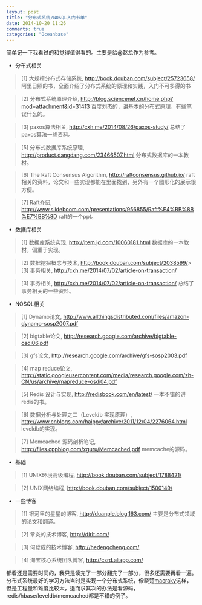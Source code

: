 ```yaml
---
layout: post
title: "分布式系统/NOSQL入门书单"
date: 2014-10-20 11:26
comments: true
categories: "Oceanbase"
---
```


  简单记一下我看过的和觉得值得看的。主要是给@赵龙作为参考。

  * 分布式相关

>\[1] 大规模分布式存储系统, <http://book.douban.com/subject/25723658/>
  阿里日照的书，全面介绍了分布式系统的原理和实践，入门不可多得的书

>\[2] 分布式系统原理介绍, <http://blog.sciencenet.cn/home.php?mod=attachment&id=31413>
  百度刘杰的，讲基本的分布式原理，有些笔误什么的。

>\[3] paxos算法相关, <http://cxh.me/2014/08/26/paxos-study/>
  总结了paxos算法一些资料。

>\[5] 分布式数据库系统原理, <http://product.dangdang.com/23466507.html>
  分布式数据库的一本教材。

>\[6] The Raft Consensus Algorithm, <http://raftconsensus.github.io/>
  raft相关的资料，论文和一些实现都能在里面找到，另外有一个图形化的展示很方便。

>\[7] Raft介绍, <http://www.slideboom.com/presentations/956855/Raft%E4%BB%8B%E7%BB%8D>
  raft的一个ppt。

* 数据库相关

>\[1] 数据库系统实现, <http://item.jd.com/10060181.html>
  数据库的一本教材，偏重于实现。

>\[2] 数据挖掘概念与技术, <http://book.douban.com/subject/2038599/>>\[3] 事务相关, <http://cxh.me/2014/07/02/article-on-transaction/>

>\[3] 事务相关, <http://cxh.me/2014/07/02/article-on-transaction/>
  总结了事务相关的一些资料。

* NOSQL相关

>\[1] Dynamo论文, <http://www.allthingsdistributed.com/files/amazon-dynamo-sosp2007.pdf>

>\[2] bigtable论文, <http://research.google.com/archive/bigtable-osdi06.pdf>

>\[3] gfs论文, <http://research.google.com/archive/gfs-sosp2003.pdf>

>\[4] map reduce论文, <http://static.googleusercontent.com/media/research.google.com/zh-CN/us/archive/mapreduce-osdi04.pdf>

>\[5] Redis 设计与实现, <http://redisbook.com/en/latest/>
  一本不错的讲redis的书。

>\[6] 数据分析与处理之二（Leveldb 实现原理）, <http://www.cnblogs.com/haippy/archive/2011/12/04/2276064.html>
  leveldb的实现。

>\[7] Memcached 源码剖析笔记, <http://files.cppblog.com/xguru/Memcached.pdf>
  memcache的源码。

* 基础

>\[1] UNIX环境高级编程, <http://book.douban.com/subject/1788421/>

>\[2] UNIX网络编程, <http://book.douban.com/subject/1500149/>

* 一些博客

>\[1] 银河里的星星的博客, <http://duanple.blog.163.com/>
  主要是分布式领域的论文和翻译。

>\[2] 章炎的技术博客, <http://dirlt.com/>

>\[3] 何登成的技术博客, <http://hedengcheng.com/>

>\[4] 淘宝核心系统团队博客, <http://csrd.aliapp.com/>

  都看还是需要时间的，我只是读完了一部分翻完了一部分，很多还需要再看一遍。分布式系统最好的学习方法当时是实现一个分布式系统，像晓楚[macrakv](https://github.com/raywill/macraykv "Macrakv")这样，但是工程量和难度比较大，退而求其次的办法是看源码，redis/hbase/leveldb/memcached都是不错的例子。

[1]: http://book.douban.com/subject/25723658/ "大规模分布式存储系统"
[2]: http://www.valleytalk.org/wp-content/uploads/2012/07/%E5%88%86%E5%B8%83%E5%BC%8F%E7%B3%BB%E7%BB%9F%E5%8E%9F%E7%90%86%E4%BB%8B%E7%BB%8D.pdf "分布式系统原理介绍"
[3]: http://cxh.me/2014/08/26/paxos-study/ "paxos算法相关"
[4]: http://cxh.me/2014/07/02/article-on-transaction/ "事务相关"
[5]: http://product.dangdang.com/23466507.html "分布式数据库系统原理"
[6]: http://raftconsensus.github.io/ "The Raft Consensus Algorithm"
[7]: http://www.slideboom.com/presentations/956855/Raft%E4%BB%8B%E7%BB%8D "Raft介绍"

[1]: http://item.jd.com/10060181.html "数据库系统实现"
[2]: http://book.douban.com/subject/2038599/ "数据挖掘概念与技术"


[1]: http://www.allthingsdistributed.com/files/amazon-dynamo-sosp2007.pdf "Dynamo论文"
[2]: http://research.google.com/archive/bigtable-osdi06.pdf "bigtable论文"
[3]: http://research.google.com/archive/gfs-sosp2003.pdf "gfs论文"
[4]: http://static.googleusercontent.com/media/research.google.com/zh-CN/us/archive/mapreduce-osdi04.pdf "map reduce论文"
[5]: http://redisbook.com/en/latest/ "Redis 设计与实现"
[6]: http://www.cnblogs.com/haippy/archive/2011/12/04/2276064.html "数据分析与处理之二（Leveldb 实现原理）"
[7]: http://files.cppblog.com/xguru/Memcached.pdf "Memcached 源码剖析笔记"

[1]: http://book.douban.com/subject/1788421/ "UNIX环境高级编程"
[2]: http://book.douban.com/subject/1500149/ "UNIX网络编程"

[1]: http://duanple.blog.163.com/ "银河里的星星的博客"
[2]: http://dirlt.com/ "章炎的技术博客"
[3]: http://hedengcheng.com/ "何登成的技术博客"
[4]: http://csrd.aliapp.com/ "淘宝核心系统团队博客"
